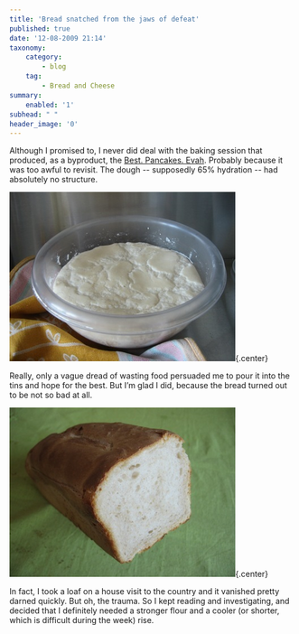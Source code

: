 ```yaml
---
title: 'Bread snatched from the jaws of defeat'
published: true
date: '12-08-2009 21:14'
taxonomy:
    category:
        - blog
    tag:
        - Bread and Cheese
summary:
    enabled: '1'
subhead: " "
header_image: '0'
---
```


Although I promised to, I never did deal with the baking session that produced, as a byproduct, the [Best. Pancakes. Evah](https://jeremycherfas.net/blog/best-pancakes-evah/). Probably because it was too awful to revisit. The dough -- supposedly 65% hydration -- had absolutely no structure.

![Very slack dough](dough.jpg){.center}

Really, only a vague dread of wasting food persuaded me to pour it into the tins and hope for the best. But I’m glad I did, because the bread turned out to be not so bad at all.

![Nice looking loaf](loaf.jpg){.center}

In fact, I took a loaf on a house visit to the country and it vanished pretty darned quickly. But oh, the trauma. So I kept reading and investigating, and decided that I definitely needed a stronger flour and a cooler (or shorter, which is difficult during the week) rise.
